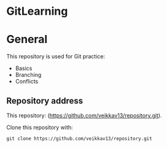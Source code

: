 
# GitLearning 
# General
This repository is used for Git practice:
* Basics
* Branching
* Conflicts




## Repository address

 This repository: (https://github.com/veikkav13/repository.git).
 




Clone this repository with:
```
git clone https://github.com/veikkav13/repository.git
```

